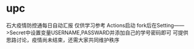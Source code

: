 # upc
石大疫情防控通每日自动汇报
仅供学习参考
Actions启动
fork后在Setting——>Secret中设置变量USERNAME,PASSWARD并添加自己的学号密码即可
可提供思路讨论，疫情尚未结束，还需大家共同维护秩序
